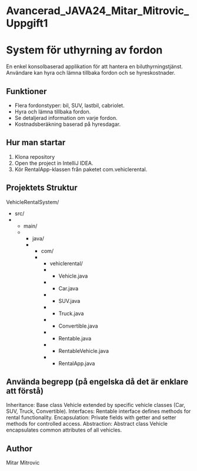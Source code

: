 # Avancerad_JAVA24_Mitar_Mitrovic_Uppgift1

# System för uthyrning av fordon

En enkel konsolbaserad applikation för att hantera en biluthyrningstjänst. Användare kan hyra och lämna tillbaka fordon och se hyreskostnader.

## Funktioner
- Flera fordonstyper: bil, SUV, lastbil, cabriolet.
- Hyra och lämna tillbaka fordon.
- Se detaljerad information om varje fordon.
- Kostnadsberäkning baserad på hyresdagar.


## Hur man startar
1. Klona repository
2. Open the project in IntelliJ IDEA.
3. Kör RentalApp-klassen från paketet com.vehiclerental.

## Projektets Struktur
VehicleRentalSystem/
- src/
- - main/
  - - java/
    - - com/
      - - vehiclerental/
        - - Vehicle.java
        - - Car.java
        - - SUV.java
        - - Truck.java
        - - Convertible.java
        - - Rentable.java
        - - RentableVehicle.java
        - - RentalApp.java

## Använda begrepp (på engelska då det är enklare att förstå)
Inheritance: Base class Vehicle extended by specific vehicle classes (Car, SUV, Truck, Convertible).
Interfaces: Rentable interface defines methods for rental functionality.
Encapsulation: Private fields with getter and setter methods for controlled access.
Abstraction: Abstract class Vehicle encapsulates common attributes of all vehicles.

## Author
Mitar Mitrovic
